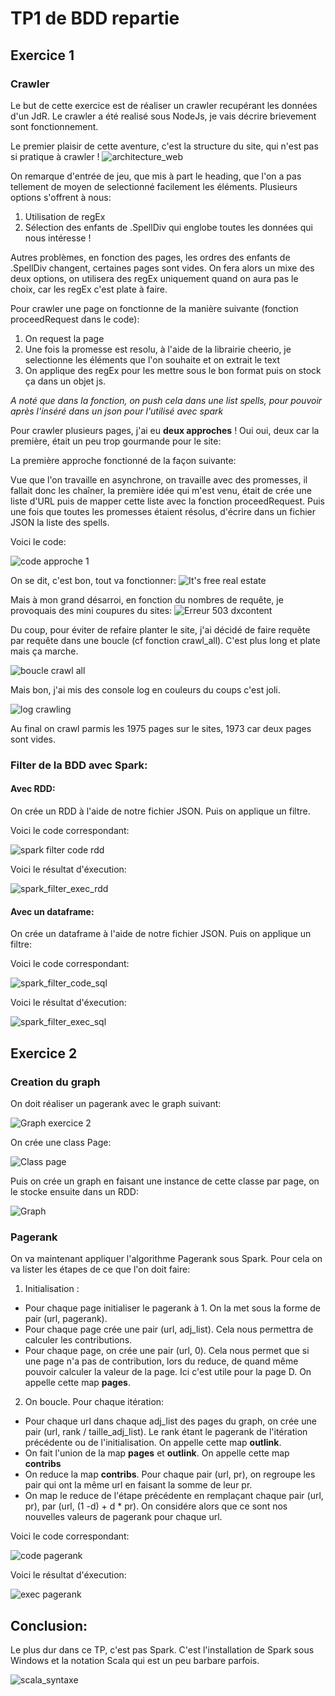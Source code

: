 # TP1 de BDD repartie 



## Exercice 1

### Crawler

Le but de cette exercice est de réaliser un crawler recupérant les données d'un JdR. Le crawler a été realisé sous NodeJs, je vais décrire brievement sont fonctionnement.

Le premier plaisir de cette aventure, c'est la structure du site, qui n'est pas si pratique à crawler !
![architecture_web](https://i.imgur.com/hz2Q9CO.png)

On remarque d'entrée de jeu, que mis à part le heading, que l'on a pas tellement de moyen de selectionné facilement les éléments. Plusieurs options s'offrent à nous:

1. Utilisation de regEx
2. Sélection des enfants de .SpellDiv qui englobe toutes les données qui nous intéresse !

Autres problèmes, en fonction des pages, les ordres des enfants de .SpellDiv changent, certaines pages sont vides. On fera alors un mixe des deux options, on utilisera des regEx uniquement quand on aura pas le choix, car les regEx c'est plate à faire.

Pour crawler une page on fonctionne de la manière suivante (fonction proceedRequest dans le code):

1) On request la page
2) Une fois la promesse est resolu, à l'aide de la librairie cheerio, je selectionne les éléments que l'on souhaite et on extrait le text
3) On applique des regEx pour les mettre sous le bon format puis on stock ça dans un objet js.

*A noté que dans la fonction, on push cela dans une list spells, pour pouvoir après l'inséré dans un json pour l'utilisé avec spark*

Pour crawler plusieurs pages, j'ai eu **deux approches** ! Oui oui, deux car la première, était un peu trop gourmande pour le site:

La première approche fonctionné de la façon suivante:

Vue que l'on travaille en asynchrone, on travaille avec des promesses, il fallait donc les chaîner, la première idée qui m'est venu, était de crée une liste d'URL puis de mapper cette liste avec la fonction proceedRequest. Puis une fois que toutes les promesses étaient résolus, d'écrire dans un fichier JSON la liste des spells.

Voici le code:

![code approche 1](https://i.imgur.com/KZwIn5d.png)

On se dit, c'est bon, tout va fonctionner:
![It's free real estate](https://i.kym-cdn.com/entries/icons/original/000/021/311/free.jpg)

Mais à mon grand désarroi, en fonction du nombres de requête, je provoquais des mini coupures du sites:
![Erreur 503 dxcontent](https://media.discordapp.net/attachments/509134129779179531/537452878626029578/unknown.png)

Du coup, pour éviter de refaire planter le site, j'ai décidé de faire requête par requête dans une boucle (cf fonction crawl_all). C'est plus long et plate mais ça marche. 

![boucle crawl all](https://i.imgur.com/LxqMjWf.png)

Mais bon, j'ai mis des console log en couleurs du coups c'est joli.

![log crawling](https://i.imgur.com/lGHT8de.png)

Au final on crawl parmis les 1975 pages sur le sites, 1973 car deux pages sont vides.


### Filter de la BDD avec Spark:

#### Avec RDD:
On crée un RDD à l'aide de notre fichier JSON. Puis on applique un filtre. 

Voici le code correspondant:

![spark filter code rdd](https://i.imgur.com/NwdUqik.png)

Voici le résultat d'éxecution:

![spark_filter_exec_rdd](https://i.imgur.com/o3c3Daq.png)

#### Avec un dataframe:

On crée un dataframe à l'aide de notre fichier JSON. Puis on applique un filtre:

Voici le code correspondant:

![spark_filter_code_sql](https://i.imgur.com/GQzx9Ll.png)

Voici le résultat d'éxecution:

![spark_filter_exec_sql](https://i.imgur.com/mEAZPec.png)


## Exercice 2

### Creation du graph

On doit réaliser un pagerank avec le graph suivant:

![Graph exercice 2](https://i.imgur.com/DvlqzdB.png)

On crée une class Page:

![Class page](https://i.imgur.com/ygyuIxH.png)

Puis on crée un graph en faisant une instance de cette classe par page, on le stocke ensuite dans un RDD:

![Graph](https://i.imgur.com/xsKAfXr.png)

### Pagerank

On va maintenant appliquer l'algorithme Pagerank sous Spark. Pour cela on va lister les étapes de ce que l'on doit faire:

1. Initialisation :
  * Pour chaque page initialiser le pagerank à 1. On la met sous la forme de pair (url, pagerank).
  * Pour chaque page crée une pair (url, adj_list). Cela nous permettra de calculer les contributions.
  * Pour chaque page, on crée une pair (url, 0). Cela nous permet que si une page n'a pas de contribution, lors du reduce, de quand même pouvoir calculer la valeur de la page. Ici c'est utile pour la page D. On appelle cette map **pages**.
2. On boucle. Pour chaque itération:
  *  Pour chaque url dans chaque adj_list des pages du graph, on crée une pair (url, rank / taille_adj_list). Le rank étant le pagerank de l'itération précédente ou de l'initialisation. On appelle cette map **outlink**.
  *  On fait l'union de la map **pages** et **outlink**. On appelle cette map **contribs**
  *  On reduce la map **contribs**. Pour chaque pair (url, pr), on regroupe les pair qui ont la même url en faisant la somme de leur pr.
  *  On map le reduce de l'étape précédente en remplaçant chaque pair (url, pr), par (url, (1 -d) + d * pr). On considére alors que ce sont nos nouvelles valeurs de pagerank pour chaque url.
  
Voici le code correspondant:

![code pagerank](https://i.imgur.com/RkcN9sR.png)

Voici le résultat d'éxecution:

![exec pagerank](https://i.imgur.com/A0yuhcC.png)

## Conclusion:

Le plus dur dans ce TP, c'est pas Spark. C'est l'installation de Spark sous Windows et la notation Scala qui est un peu barbare parfois.

![scala_syntaxe](https://i.imgflip.com/12llwx.jpg)
